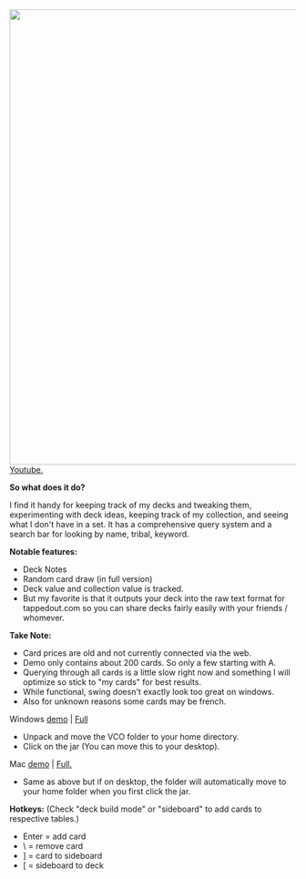 <img src="http://i.imgur.com/4Sh8rBx.png"  width="800">
<br><a href="http://www.youtube.com/watch?v=IFpPBQsTcFo&feature=youtu.be" rel="nofollow" target="_blank">Youtube.</a>

**So what does it do?**

I find it handy for keeping track of my decks and tweaking them, experimenting with deck ideas, keeping track of my collection, and seeing what I don't have in a set. It has a comprehensive query system and a search bar for looking by name, tribal, keyword.

**Notable features:**
- Deck Notes
- Random card draw (in full version)
- Deck value and collection value is tracked.
- But my favorite is that it outputs your deck into the raw text format for tappedout.com so you can share decks fairly easily with your friends / whomever.

**Take Note:**

- Card prices are old and not currently connected via the web.
- Demo only contains about 200 cards. So only a few starting with A.
- Querying through all cards is a little slow right now and something I will optimize so stick to "my cards" for best results.
- While functional, swing doesn't exactly look too great on windows.
- Also for unknown reasons some cards may be french.

Windows <a href="https://dl.dropboxusercontent.com/s/79iwezw9q6nf9k3/WindowsDemo.zip?dl=1&token_hash=AAFoeYnTwoT6TbSsW0Qehqm3-fLbQ1quPoNfb90cHJjSag"> 
demo</a> | <a href="https://dl.dropboxusercontent.com/s/fpeg9z28seyafrq/VCO.zip?dl=1&token_hash=AAE3i-QXBQRjgTLeCf8KyhdPN5F50TdTWP-FEbiUi4JOsA">
Full</a>
- Unpack and move the VCO folder to your home directory.
- Click on the jar (You can move this to your desktop).

Mac <a href="https://dl.dropboxusercont   ent.com/s/g4e9r90k1lsmeeh/Demo.zip?dl=1&token_hash=AAF-1OewSQhskTMSAzYapn_0-Kj0qhNKaJ2Zp0bRb2Mtqw">
demo</a> | <a href="https://dl-web.dropbox.com/get/VCO.zip?w=AACM9uKaoz7t9jwWAYN-qN8Bbni_fsRUZwDvVCSj5H7vhQ&dl=1">
Full.</a>
- Same as above but if on desktop, the folder will automatically move to your home folder when you first click the jar.

**Hotkeys:** (Check "deck build mode" or "sideboard" to add cards to respective tables.)

- Enter = add card
- \ = remove card
- ] = card to sideboard
- [ = sideboard to deck
